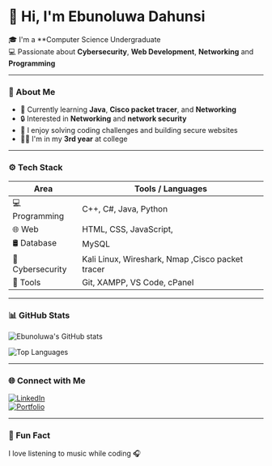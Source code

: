 # 👋 Hi, I'm Ebunoluwa Dahunsi

🎓 I'm a **Computer Science Undergraduate  
💻 Passionate about **Cybersecurity**, **Web Development**, **Networking** and **Programming**  

---

### 💼 About Me
- 🌱 Currently learning **Java**, **Cisco packet tracer**, and **Networking**
- 🔒 Interested in **Networking** and **network security**
- 🧠 I enjoy solving coding challenges and building secure websites
- 🧍‍♂️ I'm in my **3rd year** at college

---

### ⚙️ Tech Stack
| Area | Tools / Languages |
|------|-------------------|
| 💻 Programming | C++, C#, Java, Python |
| 🌐 Web | HTML, CSS, JavaScript, |
| 🛢️ Database | MySQL |
| 🔐 Cybersecurity | Kali Linux, Wireshark, Nmap ,Cisco packet tracer |
| 🧰 Tools | Git, XAMPP, VS Code, cPanel |

---

### 📊 GitHub Stats
![Ebunoluwa's GitHub stats](https://github-readme-stats.vercel.app/api?username=YOUR_USERNAME&show_icons=true&theme=radical)

![Top Languages](https://github-readme-stats.vercel.app/api/top-langs/?username=YOUR_USERNAME&layout=compact&theme=radical)

---

### 🌐 Connect with Me
[![LinkedIn](https://img.shields.io/badge/LinkedIn-blue?logo=linkedin&logoColor=white)](https://linkedin.com/in/ebunoluwa-dahunsi-63b119201 )  
[![Portfolio](https://img.shields.io/badge/Website-Visit%20Now-green?logo=google-chrome&logoColor=white)](https://autismjourney.com)


---

### 💬 Fun Fact
I love listening to  music while coding 🎧
